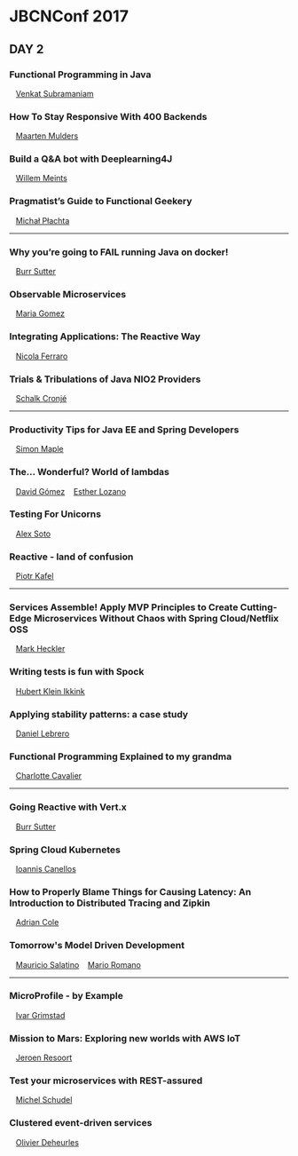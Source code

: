 # JBCNConf 2017
## DAY 2

### Functional Programming in Java  
   [Venkat Subramaniam](/2017/infoSpeaker.html?ref=venkat) 
### How To Stay Responsive With 400 Backends  
   [Maarten Mulders](/2017/infoSpeaker.html?ref=mmulders) 
### Build a Q&A bot with Deeplearning4J  
   [Willem Meints](/2017/infoSpeaker.html?ref=wmeints) 
### Pragmatist’s Guide to Functional Geekery  
   [Michał Płachta](/2017/infoSpeaker.html?ref=michal-plachta)

***
### Why you’re going to FAIL running Java on docker!  
   [Burr Sutter](/2017/infoSpeaker.html?ref=burrsutter) 
### Observable Microservices  
   [Maria Gomez](/2017/infoSpeaker.html?ref=maria-gomez) 
### Integrating Applications: The Reactive Way  
   [Nicola Ferraro](/2017/infoSpeaker.html?ref=nicola-ferraro) 
### Trials & Tribulations of Java NIO2 Providers  
   [Schalk Cronjé](/2017/infoSpeaker.html?ref=schalk-cronje)

***
### Productivity Tips for Java EE and Spring Developers  
   [Simon Maple](/2017/infoSpeaker.html?ref=simon-maple) 
### The... Wonderful? World of lambdas  
   [David Gómez](/2017/infoSpeaker.html?ref=david-gomez)    [Esther Lozano](/2017/infoSpeaker.html?ref=esther-lozano) 
### Testing For Unicorns  
   [Alex Soto](/2017/infoSpeaker.html?ref=alexsoto) 
### Reactive - land of confusion  
   [Piotr Kafel](/2017/infoSpeaker.html?ref=piotr-kafel)

***
### Services Assemble! Apply MVP Principles to Create Cutting-Edge Microservices Without Chaos with Spring Cloud/Netflix OSS  
   [Mark Heckler](/2017/infoSpeaker.html?ref=mheckler) 
### Writing tests is fun with Spock  
   [Hubert Klein Ikkink](/2017/infoSpeaker.html?ref=hubert-klein-ikkink) 
### Applying stability patterns: a case study  
   [Daniel Lebrero](/2017/infoSpeaker.html?ref=daniel-lebrero) 
### Functional Programming Explained to my grandma  
   [Charlotte Cavalier](/2017/infoSpeaker.html?ref=charlotte-cavalier)

***
### Going Reactive with Vert.x  
   [Burr Sutter](/2017/infoSpeaker.html?ref=burrsutter) 
### Spring Cloud Kubernetes  
   [Ioannis Canellos](/2017/infoSpeaker.html?ref=icanellos) 
### How to Properly Blame Things for Causing Latency: An Introduction to Distributed Tracing and Zipkin  
   [Adrian Cole](/2017/infoSpeaker.html?ref=adrian-cole) 
### Tomorrow's Model Driven Development  
   [Mauricio Salatino](/2017/infoSpeaker.html?ref=mauricio-salatino)    [Mario Romano](/2017/infoSpeaker.html?ref=mario-romano)

***
### MicroProfile - by Example  
   [Ivar Grimstad](/2017/infoSpeaker.html?ref=ivar-grimstad) 
### Mission to Mars: Exploring new worlds with AWS IoT  
   [Jeroen Resoort](/2017/infoSpeaker.html?ref=jeroen-resoort) 
### Test your microservices with REST-assured  
   [Michel Schudel](/2017/infoSpeaker.html?ref=michel-schudel) 
### Clustered event-driven services  
   [Olivier Deheurles](/2017/infoSpeaker.html?ref=olivier-deheurles)
